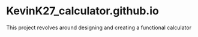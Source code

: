 # KevinK27_calculator.github.io

This project revolves around designing and creating a functional calculator
